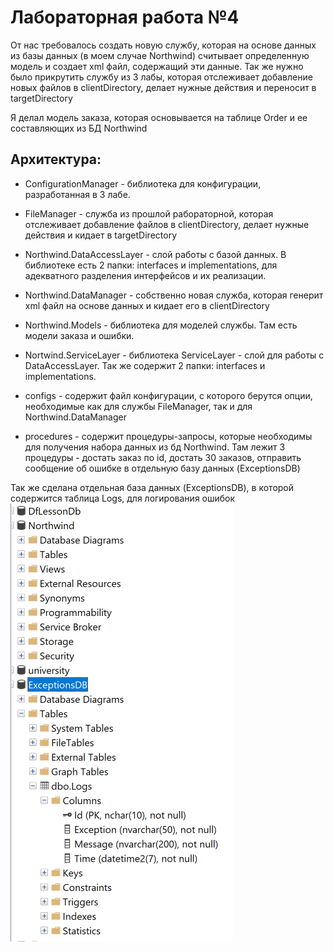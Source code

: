 # Лабораторная работа №4

От нас требовалось создать новую службу, которая на основе данных из базы данных (в моем случае Northwind) считывает определенную модель и создает xml файл, содержащий эти данные.
Так же нужно было прикрутить службу из 3 лабы, которая отслеживает добавление новых файлов в clientDirectory, делает нужные действия и переносит в targetDirectory

Я делал модель заказа, которая основывается на таблице Order и ее составляющих из БД Northwind

## Архитектура:
- ConfigurationManager - библиотека для конфигурации, разработанная в 3 лабе.

- FileManager - служба из прошлой рабораторной, которая отслеживает добавление файлов в clientDirectory, делает нужные действия и кидает в targetDirectory

- Northwind.DataAccessLayer - слой работы с базой данных. В библиотеке есть 2 папки: interfaces и implementations, для адекватного разделения интерфейсов и их реализации.

- Northwind.DataManager - собственно новая служба, которая генерит xml файл на основе данных и кидает его в clientDirectory

- Northwind.Models - библиотека для моделей службы. Там есть модели заказа и ошибки.

- Nortwind.ServiceLayer - библиотека ServiceLayer - слой для работы с DataAccessLayer. Так же содержит 2 папки: interfaces и implementations.

- configs - содержит файл конфигурации, с которого берутся опции, необходимые как для службы FileManager, так и для Northwind.DataManager

- procedures - содержит процедуры-запросы, которые необходимы для получения набора данных из бд Northwind. Там лежит 3 процедуры - достать заказ по id, достать 30 заказов, отправить сообщение об ошибке в отдельную базу данных (ExceptionsDB)


Так же сделана отдельная база данных (ExceptionsDB), в которой содержится таблица Logs, для логирования ошибок
![alt text](images/ExceptionsDB.png "Описание")
